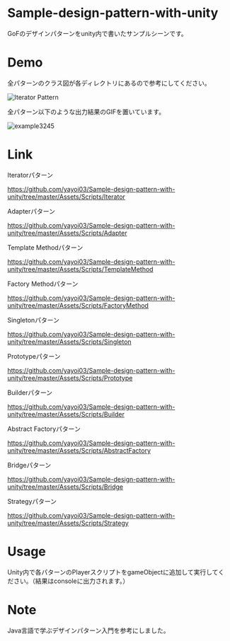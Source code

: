 
# Sample-design-pattern-with-unity
GoFのデザインパターンをunity内で書いたサンプルシーンです。

# Demo
全パターンのクラス図が各ディレクトリにあるので参考にしてください。

![Iterator Pattern](https://user-images.githubusercontent.com/47607604/75369899-9c4a9c80-5907-11ea-896e-2e98e9300f9e.png)


全パターン以下のような出力結果のGIFを置いています。

![example3245](https://user-images.githubusercontent.com/47607604/75370048-db78ed80-5907-11ea-84b7-530866981b74.gif)

# Link
Iteratorパターン

https://github.com/yayoi03/Sample-design-pattern-with-unity/tree/master/Assets/Scripts/Iterator

Adapterパターン

https://github.com/yayoi03/Sample-design-pattern-with-unity/tree/master/Assets/Scripts/Adapter

Template Methodパターン

https://github.com/yayoi03/Sample-design-pattern-with-unity/tree/master/Assets/Scripts/TemplateMethod

Factory Methodパターン

https://github.com/yayoi03/Sample-design-pattern-with-unity/tree/master/Assets/Scripts/FactoryMethod

Singletonパターン

https://github.com/yayoi03/Sample-design-pattern-with-unity/tree/master/Assets/Scripts/Singleton

Prototypeパターン

https://github.com/yayoi03/Sample-design-pattern-with-unity/tree/master/Assets/Scripts/Prototype

Builderパターン

https://github.com/yayoi03/Sample-design-pattern-with-unity/tree/master/Assets/Scripts/Builder

Abstract Factoryパターン

https://github.com/yayoi03/Sample-design-pattern-with-unity/tree/master/Assets/Scripts/AbstractFactory

Bridgeパターン

https://github.com/yayoi03/Sample-design-pattern-with-unity/tree/master/Assets/Scripts/Bridge

Strategyパターン

https://github.com/yayoi03/Sample-design-pattern-with-unity/tree/master/Assets/Scripts/Strategy

# Usage
Unity内で各パターンのPlayerスクリプトをgameObjectに追加して実行してください。（結果はconsoleに出力されます。）

# Note
Java言語で学ぶデザインパターン入門を参考にしました。
